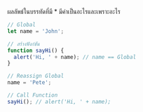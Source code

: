 ผลลัพธ์ในบรรทัดที่มี \* มีค่าเป็นอะไรและเพราะอะไร

```js
// Global
let name = 'John';

// สร้างฟังก์ชัน
function sayHi() {
  alert('Hi, ' + name); // name == Global
}

// Reassign Global
name = 'Pete';

// Call Function
sayHi(); // alert('Hi, ' + name);
```
